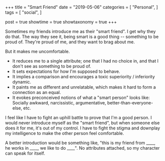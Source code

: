 +++
title = "Smart Friend"
date = "2019-05-06"
categories = [
    "Personal",
]
tags = [
    "social",
]

post = true
showtime = true
showtaxonomy = true
+++


Sometimes my friends introduce me as their "smart friend". I get why they do that. The way they see it, being smart is a good thing -- something to be proud of. They're proud of me, and they want to brag about me.

But it makes me uncomfortable.

- It reduces me to a single attribute; one that I had no choice in, and that I don't see as something to be proud of.
- It sets expectations for how I'm supposed to behave.
- It implies a comparison and encourages a toxic superiority / inferiority dynamic.
- It paints me as different and unrelatable, which makes it hard to form a connection as an equal.
- It evokes preconceived notions of what a "smart person" looks like: Socially awkward, narcissistic, argumentative, better-than-everyone-else, etc.

I feel like I have to fight an uphill battle to prove that I'm a good person. I would never introduce myself as the "smart friend", but when someone else does it for me, it's out of my control. I have to fight the stigma and downplay my intelligence to make the other person feel comfortable.

A better introduction would be something like, "this is my friend from \_\_\_\_, he works in \_\_\_\_, we like to do \_\_\_\_". No attributes attached, so my character can speak for itself.

